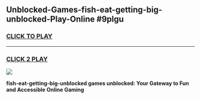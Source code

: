
## Unblocked-Games-fish-eat-getting-big-unblocked-Play-Online #9plgu
<h3>
<a href="https://news.freeplayer.one?title=fish-eat-getting-big-unblocked&ref=3">CLICK TO PLAY</a></h3>
<hr>

<h3>
<a href="https://news.freeplayer.one?title=fish-eat-getting-big-unblocked&ref=3">CLICK 2 PLAY</a>
  
</h3>

<a href="https://news.freeplayer.one?title=fish-eat-getting-big-unblocked&ref=3"><img src="https://clearcache.store/games.png"></a>


**fish-eat-getting-big-unblocked games unblocked: Your Gateway to Fun and Accessible Online Gaming**
